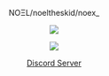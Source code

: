 </p>
<p align="center">
    NOΞL/noeltheskid/noex_
<p align="center">  
<img src="https://komarev.com/ghpvc/?username=noeltheskid&color=green">
</p>
    <p align="center">
  <img src="https://discord.c99.nl/widget/theme-4/518062226079350786.png" />
</p>
<p align="center">
<p align="center">
    <a href="https://discord.gg/e6jGPeHvmR">Discord Server</a>



